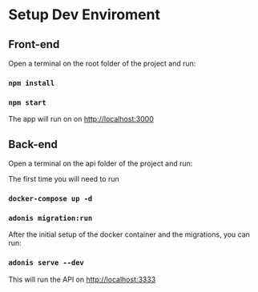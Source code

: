 # Setup Dev Enviroment

## Front-end

Open a terminal on the root folder of the project and run:

### `npm install`
### `npm start`

The app will run on on [http://localhost:3000](http://localhost:3000)

## Back-end

Open a terminal on the api folder of the project and run:

The first time you will need to run
### `docker-compose up -d`
### `adonis migration:run`

After the initial setup of the docker container and the migrations, you can run:

### `adonis serve --dev`

This will run the API on [http://localhost:3333](http://localhost:3333)
